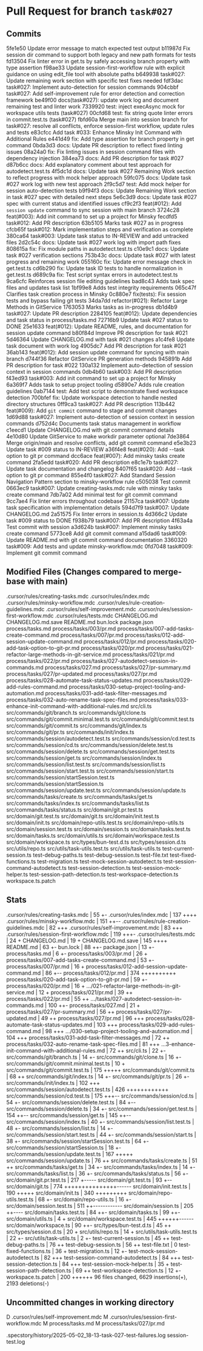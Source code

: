 # Pull Request for branch `task#027`

## Commits
5fe1e50 Update error message to match expected test output
b11987d Fix session dir command to support both legacy and new path formats for tests
fd13504 Fix linter error in get.ts by safely accessing branch property with type assertion
f98ae33 Update session-first-workflow rule with explicit guidance on using edit_file tool with absolute paths
b649938 task#027: Update remaining work section with specific test fixes needed
fdf3dac task#027: Implement auto-detection for session commands
904cbbf task#027: Add self-improvement rule for error detection and correction framework
be49f00 docs(task#027): update work log and document remaining test and linter work
7339920 test: inject execAsync mock for workspace utils tests (task#027)
00cfd68 test: fix string quote linter errors in commit.test.ts (task#027)
fbfd60a Merge main into session branch for task#027: resolve all conflicts, enforce session-first workflow, update rules and tests
e83cfcc Add task #033: Enhance Minsky Init Command with Additional Rules
e441d49 fix: Add type assertion for branch property in get command
0bda3d3 docs: Update PR description to reflect fixed linting issues
08a24a0 fix: Fix linting issues in session command files with dependency injection
384ea73 docs: Add PR description for task #027
d87b6cc docs: Add explanatory comment about test approach for autodetect.test.ts
4f5dc1d docs: Update task #027 Remaining Work section to reflect progress with mock helper approach
59fc075 docs: Update task #027 work log with new test approach
2f9c5d7 test: Add mock helper for session auto-detection tests
b9f94f3 docs: Update Remaining Work section in task #027 spec with detailed next steps
5e6c3d9 docs: Update task #027 spec with current status and identified issues
cf9c2f3 feat(#012): Add `session update` command to sync session with main branch
3724c28 feat(#003): Add init command to set up a project for Minsky
fecdfd5 task#012: Add PR description
63b5105 Marks task #027 as in progress
cfcb65f task#012: Mark implementation steps and verification as complete
380ca64 task#003: Update task status to IN-REVIEW and add untracked files
2d2c54c docs: Update task #027 work log with import path fixes
808615a fix: Fix module paths in autodetect.test.ts
c10e9c1 docs: Update task #027 verification sections
753b43c docs: Update task #027 with latest progress and remaining work
055160c fix: Update error message check in get.test.ts
cd6b290 fix: Update task ID tests to handle normalization in get.test.ts
d689c9a fix: Test script syntax errors in autodetect.test.ts
9ca6cfc Reinforces session file editing guidelines
bad8c43 Adds task spec files and updates task list
1bf99e8 Adds test integrity requirements
065c47f Clarifies task creation process in Minsky
0c880e7 fix(tests): Fix session tests and bypass failing git tests
34da7dd refactor(#021): Refactor Large Methods in GitService
1763053 Marks tasks as in-progress
db1d4b9 task#027: Update PR description
2284105 feat(#012): Update dependencies and task status in process/tasks.md
72716b9 Update task #027 status to DONE
25e1633 feat(#012): Update README, rules, and documentation for session update command
b80f84d Improve PR description for task #021
5d46364 Update CHANGELOG.md with task #021 changes
a1c4fe8 Update task document with work log
4905dc7 Add PR description for task #021
36ab143 feat(#012): Add session update command for syncing with main branch
d744f36 Refactor GitService PR generation methods
945891b Add PR description for task #022
130a132 Implement auto-detection of session context in session commands
0db4b60 task#003: Add PR description
f43ed93 task#003: Add init command to set up a project for Minsky
6a369f7 Adds task to setup project tooling
d5890e7 Adds rule creation guidelines
0ab7144 test: Add test script to demonstrate fixed workspace detection
700bfef fix: Update workspace detection to handle nested directory structures
0ff9ca3 task#027: Add PR description
113b442 feat(#009): Add `git commit` command to stage and commit changes
1d69d88 task#027: Implement auto-detection of session context in session commands
d752d4c Documents task status management in workflow
c1eecd1 Update CHANGELOG.md with git commit command details
4e10d80 Update GitService to make workdir parameter optional
7de3864 Merge origin/main and resolve conflicts, add git commit command
e5e3b23 Update task #009 status to IN-REVIEW
a36f4e8 feat(#020): Add --task option to git pr command
dcc6ace feat(#007): Add minsky tasks create command
2fa5edd task#020: Add PR description
e8c1e7b task#027: Update task documentation and changelog
8407f65 task#020: Add --task option to git pr command
855e4f0 task#027: Add Standard Session Navigation Pattern section to minsky-workflow rule
c505038 Test commit
0663ec9 task#007: Update creating-tasks.mdc rule with minsky tasks create command
7db7a02 Add minimal test for git commit command
9cc7ae4 Fix linter errors throughout codebase
21157ca task#007: Update task specification with implementation details
594d7f9 task#007: Update CHANGELOG.md
2a51575 Fix linter errors in session.ts
4d366c2 Update task #009 status to DONE
f938b79 task#007: Add PR description
4f63a4a Test commit with session
a3d624b task#007: Implement minsky tasks create command
5773ce8 Add git commit command
a15dad6 task#009: Update README.md with git commit command documentation
3360320 task#009: Add tests and update minsky-workflow.mdc
0fd7048 task#009: Implement git commit command


## Modified Files (Changes compared to merge-base with main)
.cursor/rules/creating-tasks.mdc
.cursor/rules/index.mdc
.cursor/rules/minsky-workflow.mdc
.cursor/rules/rule-creation-guidelines.mdc
.cursor/rules/self-improvement.mdc
.cursor/rules/session-first-workflow.mdc
.cursor/rules/tests.mdc
CHANGELOG.md
CHANGELOG.md.save
README.md
bun.lock
package.json
process/tasks.md
process/tasks/003/pr.md
process/tasks/007-add-tasks-create-command.md
process/tasks/007/pr.md
process/tasks/012-add-session-update-command.md
process/tasks/012/pr.md
process/tasks/020-add-task-option-to-git-pr.md
process/tasks/020/pr.md
process/tasks/021-refactor-large-methods-in-git-service.md
process/tasks/021/pr.md
process/tasks/022/pr.md
process/tasks/027-autodetect-session-in-commands.md
process/tasks/027.md
process/tasks/027/pr-summary.md
process/tasks/027/pr-updated.md
process/tasks/027/pr.md
process/tasks/028-automate-task-status-updates.md
process/tasks/029-add-rules-command.md
process/tasks/030-setup-project-tooling-and-automation.md
process/tasks/031-add-task-filter-messages.md
process/tasks/032-auto-rename-task-spec-files.md
process/tasks/033-enhance-init-command-with-additional-rules.md
src/cli.ts
src/commands/git/branch.ts
src/commands/git/clone.ts
src/commands/git/commit.minimal.test.ts
src/commands/git/commit.test.ts
src/commands/git/commit.ts
src/commands/git/index.ts
src/commands/git/pr.ts
src/commands/init/index.ts
src/commands/session/autodetect.test.ts
src/commands/session/cd.test.ts
src/commands/session/cd.ts
src/commands/session/delete.test.ts
src/commands/session/delete.ts
src/commands/session/get.test.ts
src/commands/session/get.ts
src/commands/session/index.ts
src/commands/session/list.test.ts
src/commands/session/list.ts
src/commands/session/start.test.ts
src/commands/session/start.ts
src/commands/session/startSession.test.ts
src/commands/session/startSession.ts
src/commands/session/update.test.ts
src/commands/session/update.ts
src/commands/tasks/create.ts
src/commands/tasks/get.ts
src/commands/tasks/index.ts
src/commands/tasks/list.ts
src/commands/tasks/status.ts
src/domain/git.pr.test.ts
src/domain/git.test.ts
src/domain/git.ts
src/domain/init.test.ts
src/domain/init.ts
src/domain/repo-utils.test.ts
src/domain/repo-utils.ts
src/domain/session.test.ts
src/domain/session.ts
src/domain/tasks.test.ts
src/domain/tasks.ts
src/domain/utils.ts
src/domain/workspace.test.ts
src/domain/workspace.ts
src/types/bun-test.d.ts
src/types/session.d.ts
src/utils/repo.ts
src/utils/task-utils.test.ts
src/utils/task-utils.ts
test-current-session.ts
test-debug-paths.ts
test-debug-session.ts
test-file.txt
test-fixed-functions.ts
test-migration.ts
test-mock-session-autodetect.ts
test-session-command-autodetect.ts
test-session-detection.ts
test-session-mock-helper.ts
test-session-path-detection.ts
test-workspace-detection.ts
workspace.ts.patch


## Stats
.cursor/rules/creating-tasks.mdc                   |  55 +-
 .cursor/rules/index.mdc                            | 137 ++++
 .cursor/rules/minsky-workflow.mdc                  | 151 ++--
 .cursor/rules/rule-creation-guidelines.mdc         |  82 +++
 .cursor/rules/self-improvement.mdc                 |  83 +++
 .cursor/rules/session-first-workflow.mdc           | 119 +++-
 .cursor/rules/tests.mdc                            |  24 +
 CHANGELOG.md                                       |  19 +
 CHANGELOG.md.save                                  | 145 ++++
 README.md                                          |  63 +-
 bun.lock                                           |  88 ++-
 package.json                                       |  13 +-
 process/tasks.md                                   |   6 +-
 process/tasks/003/pr.md                            |  26 +
 process/tasks/007-add-tasks-create-command.md      |  53 +-
 process/tasks/007/pr.md                            |  16 +
 process/tasks/012-add-session-update-command.md    |  86 +--
 process/tasks/012/pr.md                            | 374 ++++++++++
 process/tasks/020-add-task-option-to-git-pr.md     |  59 +-
 process/tasks/020/pr.md                            |  16 +
 .../021-refactor-large-methods-in-git-service.md   |  12 +
 process/tasks/021/pr.md                            |  39 ++
 process/tasks/022/pr.md                            |  55 ++
 .../tasks/027-autodetect-session-in-commands.md    | 100 ++-
 process/tasks/027.md                               |  21 +
 process/tasks/027/pr-summary.md                    |  56 ++
 process/tasks/027/pr-updated.md                    |  49 ++
 process/tasks/027/pr.md                            |  96 +++
 process/tasks/028-automate-task-status-updates.md  | 103 +++
 process/tasks/029-add-rules-command.md             |  98 +++
 .../030-setup-project-tooling-and-automation.md    | 104 +++
 process/tasks/031-add-task-filter-messages.md      |  72 ++
 process/tasks/032-auto-rename-task-spec-files.md   |  81 +++
 ...3-enhance-init-command-with-additional-rules.md |  72 ++
 src/cli.ts                                         |  22 +-
 src/commands/git/branch.ts                         |  14 +-
 src/commands/git/clone.ts                          |  16 +-
 src/commands/git/commit.minimal.test.ts            |  10 +
 src/commands/git/commit.test.ts                    | 175 +++++
 src/commands/git/commit.ts                         |  68 ++
 src/commands/git/index.ts                          |  14 +-
 src/commands/git/pr.ts                             |  26 +-
 src/commands/init/index.ts                         | 102 +++
 src/commands/session/autodetect.test.ts            | 426 ++++++++++++
 src/commands/session/cd.test.ts                    | 175 +++--
 src/commands/session/cd.ts                         |  54 +-
 src/commands/session/delete.test.ts                |  84 +--
 src/commands/session/delete.ts                     |  34 +-
 src/commands/session/get.test.ts                   | 154 ++--
 src/commands/session/get.ts                        | 145 ++--
 src/commands/session/index.ts                      |  40 +-
 src/commands/session/list.test.ts                  |  48 +-
 src/commands/session/list.ts                       |  14 +-
 src/commands/session/start.test.ts                 |  44 +-
 src/commands/session/start.ts                      |  38 +-
 src/commands/session/startSession.test.ts          |  64 +-
 src/commands/session/startSession.ts               |  18 +-
 src/commands/session/update.test.ts                | 167 +++++
 src/commands/session/update.ts                     |  76 ++
 src/commands/tasks/create.ts                       |  51 ++
 src/commands/tasks/get.ts                          |  34 +-
 src/commands/tasks/index.ts                        |  14 +-
 src/commands/tasks/list.ts                         |  36 +-
 src/commands/tasks/status.ts                       |  56 +-
 src/domain/git.pr.test.ts                          | 217 +-----
 src/domain/git.test.ts                             |  93 +--
 src/domain/git.ts                                  | 774 +++++++++++++++------
 src/domain/init.test.ts                            | 190 +++++
 src/domain/init.ts                                 | 340 +++++++++
 src/domain/repo-utils.test.ts                      |  68 +-
 src/domain/repo-utils.ts                           |  16 +-
 src/domain/session.test.ts                         | 511 ++------------
 src/domain/session.ts                              | 205 ++----
 src/domain/tasks.test.ts                           |  84 ++-
 src/domain/tasks.ts                                |  99 ++-
 src/domain/utils.ts                                |   4 +
 src/domain/workspace.test.ts                       | 445 ++++++------
 src/domain/workspace.ts                            |  90 ++-
 src/types/bun-test.d.ts                            |  45 ++
 src/types/session.d.ts                             |  20 +
 src/utils/repo.ts                                  |  14 +
 src/utils/task-utils.test.ts                       |  22 +-
 src/utils/task-utils.ts                            |   2 +-
 test-current-session.ts                            |  45 ++
 test-debug-paths.ts                                |  76 ++
 test-debug-session.ts                              |  56 ++
 test-file.txt                                      |   0
 test-fixed-functions.ts                            |  36 +
 test-migration.ts                                  |  12 +-
 test-mock-session-autodetect.ts                    |  82 +++
 test-session-command-autodetect.ts                 |  84 +++
 test-session-detection.ts                          |  84 +++
 test-session-mock-helper.ts                        |  35 +
 test-session-path-detection.ts                     |  69 ++
 test-workspace-detection.ts                        |  12 +-
 workspace.ts.patch                                 | 200 ++++++
 96 files changed, 6629 insertions(+), 2193 deletions(-)
## Uncommitted changes in working directory
D	.cursor/rules/self-improvement.mdc
M	.cursor/rules/session-first-workflow.mdc
M	process/tasks.md
M	process/tasks/027/pr.md

.specstory/history/2025-05-02_18-13-task-027-test-failures.log
session-test.log


